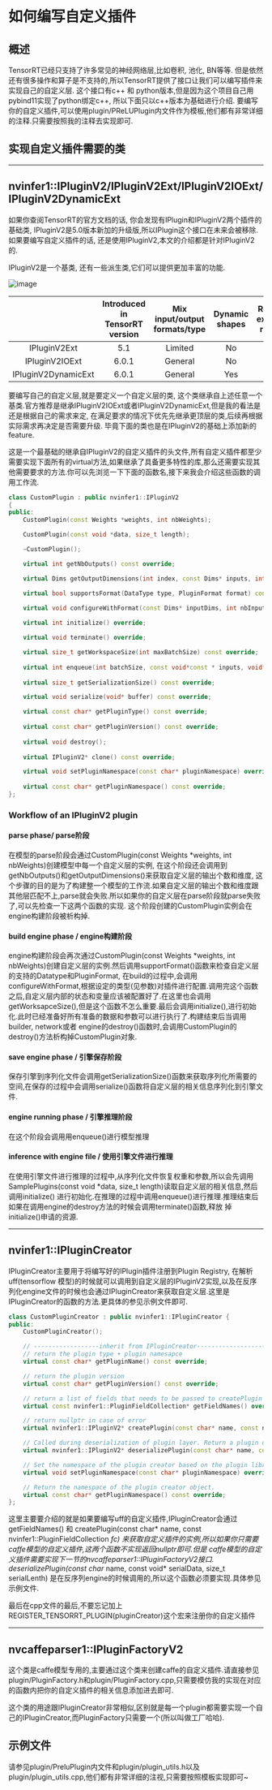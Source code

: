 # 如何编写自定义插件

## 概述

TensorRT已经只支持了许多常见的神经网络层,比如卷积, 池化, BN等等. 但是依然还有很多操作和算子是不支持的,所以TensorRT提供了接口让我们可以编写插件来实现自己的自定义层. 这个接口有c++ 和 python版本,但是因为这个项目自己用pybind11实现了python绑定c++, 所以下面只以c++版本为基础进行介绍. 要编写你的自定义插件,可以使用plugin/PReLUPlugin内文件作为模板,他们都有非常详细的注释.只需要按照我的注释去实现即可.

## 实现自定义插件需要的类

-----

## nvinfer1::IPluginV2/IPluginV2Ext/IPluginV2IOExt/IPluginV2DynamicExt

如果你查阅TensorRT的官方文档的话, 你会发现有IPlugin和IPluginV2两个插件的基础类, IPluginV2是5.0版本新加的升级版,所以IPlugin这个接口在未来会被移除. 如果要编写自定义插件的话, 还是使用IPluginV2,本文的介绍都是针对IPluginV2的.

IPluginV2是一个基类, 还有一些派生类,它们可以提供更加丰富的功能.

![image](https://user-images.githubusercontent.com/38289304/69928212-f3ea8f00-14f5-11ea-9b8e-630fb367cf59.png)

| |Introduced in TensorRT version | Mix input/output formats/type | Dynamic shapes | Requires extended runtime |
| :-: | :-: | :-: | :-: | :-: |
| IPluginV2Ext | 5.1 | Limited | No | No |
| IPluginV2IOExt | 6.0.1 | General | No | No |
| IPluginV2DynamicExt | 6.0.1 | General | Yes | Yes |

要编写自己的自定义层,就是要定义一个自定义层的类, 这个类继承自上述任意一个基类.官方推荐是继承IPluginV2IOExt或者IPluginV2DynamicExt,但是我的看法是还是根据自己的需求来定, 在满足要求的情况下优先先继承更顶层的类,后续再根据实际需求再决定是否需要升级. 毕竟下面的类也是在IPluginV2的基础上添加新的feature.


这是一个最基础的继承自IPluginV2的自定义插件的头文件,所有自定义插件都至少需要实现下面所有的virtual方法,如果继承了具备更多特性的库,那么还需要实现其他需要要求的方法.你可以先浏览一下下面的函数名,接下来我会介绍这些函数的调用工作流.
```c++
class CustomPlugin : public nvinfer1::IPluginV2
{
public:
    CustomPlugin(const Weights *weights, int nbWeights);

    CustomPlugin(const void *data, size_t length);

    ~CustomPlugin();

    virtual int getNbOutputs() const override;

    virtual Dims getOutputDimensions(int index, const Dims* inputs, int nbInputDims) override;

    virtual bool supportsFormat(DataType type, PluginFormat format) const override;

    virtual void configureWithFormat(const Dims* inputDims, int nbInputs, const Dims* outputDims, int nbOutputs, DataType type, PluginFormat format, int maxBatchSize) override;
    
    virtual int initialize() override;

    virtual void terminate() override;

    virtual size_t getWorkspaceSize(int maxBatchSize) const override;
    
    virtual int enqueue(int batchSize, const void*const * inputs, void** outputs, void* workspace, cudaStream_t stream) override;
    
    virtual size_t getSerializationSize() const override;

    virtual void serialize(void* buffer) const override;

    virtual const char* getPluginType() const override;
    
    virtual const char* getPluginVersion() const override;
    
    virtual void destroy();
    
    virtual IPluginV2* clone() const override;

    virtual void setPluginNamespace(const char* pluginNamespace) override;
    
    virtual const char* getPluginNamespace() const override;
};
```

### Workflow of an IPluginV2 plugin

#### parse phase/ parse阶段

在模型的parse阶段会通过CustomPlugin(const Weights *weights, int nbWeights)创建模型中每一个自定义层的实例, 在这个阶段还会调用到getNbOutputs()和getOutputDimensions()来获取自定义层的输出个数和维度, 这个步骤的目的是为了构建整一个模型的工作流.如果自定义层的输出个数和维度跟其他层匹配不上,parse就会失败.所以如果你的自定义层在parse阶段就parse失败了,可以先检查一下这两个函数的实现. 这个阶段创建的CustomPlugin实例会在engine构建阶段被析构掉.

#### build engine phase / engine构建阶段

engine构建阶段会再次通过CustomPlugin(const Weights *weights, int nbWeights)创建自定义层的实例.然后调用supportFormat()函数来检查自定义层的支持的Datatype和PluginFormat, 在build的过程中,会调用configureWithFormat,根据设定的类型(见参数)对插件进行配置.调用完这个函数之后,自定义层内部的状态和变量应该被配置好了.在这里也会调用getWorksapceSize(),但是这个函数不怎么重要.最后会调用initialize(),进行初始化.此时已经准备好所有准备的数据和参数可以进行执行了.构建结束后当调用builder, network或者 engine的destroy()函数时,会调用CustomPlugin的destroy()方法析构掉CustomPlugin对象.

#### save engine phase / 引擎保存阶段

保存引擎到序列化文件会调用getSerializationSize()函数来获取序列化所需要的空间,在保存的过程中会调用serialize()函数将自定义层的相关信息序列化到引擎文件.

#### engine running phase / 引擎推理阶段

在这个阶段会调用用enqueue()进行模型推理

#### inference with engine file / 使用引擎文件进行推理

在使用引擎文件进行推理的过程中,从序列化文件恢复权重和参数,所以会先调用SamplePlugins(const void *data, size_t length)读取自定义层的相关信息,然后调用initialize() 进行初始化.在推理的过程中调用enqueue()进行推理.推理结束后如果在调用engine的destroy方法的时候会调用terminate()函数,释放
掉initialize()申请的资源.

-----

## nvinfer1::IPluginCreator

IPluginCreator主要用于将编写好的IPlugin插件注册到Plugin Registry, 在解析uff(tensorflow 模型)的时候就可以调用到自定义层的IPluginV2实现,以及在反序列化engine文件的时候也会通过IPluginCreator来获取自定义层.这里是IPluginCreator的函数的方法.更具体的参见示例文件即可.
```c++
class CustomPluginCreator : public nvinfer1::IPluginCreator {
public:
    CustomPluginCreator();

    // ------------------inherit from IPluginCreator-------------------
    // return the plugin type + plugin namesapce
    virtual const char* getPluginName() const override;

    // return the plugin version
    virtual const char* getPluginVersion() const override;

    // return a list of fields that needs to be passed to createPlugin
    virtual const nvinfer1::PluginFieldCollection* getFieldNames() override;

    // return nullptr in case of error
    virtual nvinfer1::IPluginV2* createPlugin(const char* name, const nvinfer1::PluginFieldCollection *fc) override;

    // Called during deserialization of plugin layer. Return a plugin object.
    virtual nvinfer1::IPluginV2* deserializePlugin(const char* name, const void* serialData, size_t serialLenth) override;

    // Set the namespace of the plugin creator based on the plugin library it belongs to. This can be set while registering the plugin creator
    virtual void setPluginNamespace(const char* pluginNamespace) override {}

    // Return the namespace of the plugin creator object.
    virtual const char* getPluginNamespace() const override;
};

```

这里主要要介绍的就是如果要编写uff的自定义插件,IPluginCreator会通过getFieldNames() 和 createPlugin(const char* name, const nvinfer1::PluginFieldCollection *fc) 来获取自定义插件的实例,所以如果你只需要caffe模型的自定义插件,这两个函数不实现返回nullptr即可.但是 caffe模型的自定义插件需要实现下一节的nvcaffeparser1::IPluginFactoryV2接口. deserializePlugin(const char* name, const void* serialData, size_t serialLenth) 是在反序列engine的时候调用的,所以这个函数必须要实现.具体参见示例文件.

最后在cpp文件的最后,不要忘记加上REGISTER_TENSORRT_PLUGIN(pluginCreator)这个宏来注册你的自定义插件

-----

## nvcaffeparser1::IPluginFactoryV2

这个类是caffe模型专用的,主要通过这个类来创建caffe的自定义插件.请直接参见plugin/PluginFactory.h和plugin/PluginFactory.cpp,只需要模仿我的实现在对应的函数内把你的自定义插件的相关信息添加进去即可.

这个类的用途跟IPluginCreator非常相似,区别就是每一个plugin都需要实现一个自己的IPluginCreator,而PluginFactory只需要一个(所以叫做工厂哈哈).


## 示例文件

请参见plugin/PreluPlugin内文件和plugin/plugin_utils.h以及plugin/plugin_utils.cpp,他们都有非常详细的注视,只需要按照模板实现即可~


